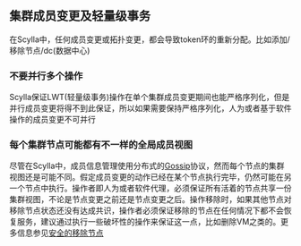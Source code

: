 ## 集群成员变更及轻量级事务
在Scylla中，任何成员变更或拓扑变更，都会导致token环的重新分配。比如添加/移除节点/dc(数据中心)

### 不要并行多个操作
Scylla保证LWT(轻量级事务)操作在单个集群成员变更期间也能严格序列化，但是并行成员变更将得不到此保证，所以如果需要保持严格序列化，人为或者基于软件操作的成员变更不可并行

### 每个集群节点可能都有不一样的全局成员视图
尽管在Scylla中，成员信息管理使用分布式的[Gossip](https://opensource.docs.scylladb.com/stable/kb/gossip.html)协议，然而每个节点的集群视图还是可能不同。假定成员变更的动作已经在某个节点执行完毕，仍然可能在另一个节点中执行。操作者即人为或者软件代理，必须保证所有活着的节点共享一份集群视图，不论是节点变更之前还是节点变更之后。操作移除时，如果其他节点对移除节点状态还没有达成共识，操作者必须保证移除的节点在任何情况下都不会恢复服务，建议通过执行一些破坏性的操作来保证这一点，比如删除VM之类的。更多信息参见[安全的移除节点](https://opensource.docs.scylladb.com/stable/operating-scylla/procedures/cluster-management/remove-node.html)